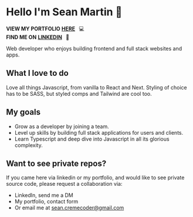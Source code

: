 # Hello I'm Sean Martin :wave:

**VIEW MY PORTFOLIO** [**HERE**](https://seanmartin.netlify.app/) &thinsp; :computer: 
<br/>
**FIND ME ON** [**LINKEDIN**](https://www.linkedin.com/in/sean-martin-cremecoder/) &thinsp; :speech_balloon: 

Web developer who enjoys building frontend and full stack websites and apps. 

## What I love to do 

Love all things Javascript, from vanilla to React and Next. Styling of choice has to be SASS, but styled comps and Tailwind are cool too.

## My goals

- Grow as a developer by joining a team. 
- Level up skills by building full stack applications for users and clients.
- Learn Typescript and deep dive into Javascript in all its glorious complexity. 

## Want to see private repos?

If you came here via linkedin or my portfolio, and would like to see private source code, please request a collaboration via:

- LinkedIn, send me a DM
- My portfolio, contact form
- Or email me at sean.cremecoder@gmail.com

&thinsp;
